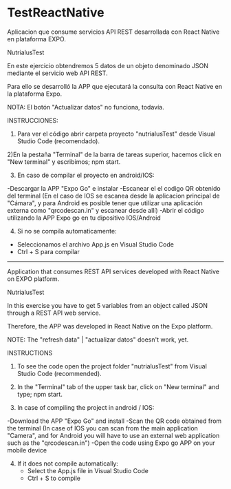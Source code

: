 # TestReactNative
Aplicacion que consume servicios API REST desarrollada con React Native en plataforma EXPO. 

NutrialusTest

En este ejercicio obtendremos 5 datos de un objeto denominado JSON mediante el servicio web API REST. 

Para ello se desarrolló la APP que ejecutará la consulta con React Native en la plataforma Expo. 

NOTA: El botón "Actualizar datos" no funciona, todavía.

INSTRUCCIONES:

1) Para ver el código abrir carpeta proyecto "nutrialusTest" desde Visual Studio Code (recomendado). 

2)En la pestaña "Terminal" de la barra de tareas superior, hacemos click en "New terminal" y escribimos; npm start.

3) En caso de compilar el proyecto en android/IOS:

 -Descargar la APP "Expo Go" e instalar
 -Escanear el el codigo QR obtenido del terminal (En el caso de IOS se escanea desde la aplicacion principal de "Cámara", y para Android es posible tener que utilizar una aplicación externa como "qrcodescan.in" y escanear desde allí) 
 -Abrir el código utilizando la APP Expo go en tu dipositivo IOS/Android
 

4) Si no se compila automaticamente: 
  - Seleccionamos el archivo App.js en Visual Studio Code
  - Ctrl + S para compilar

---------------------------------------------------------------------
Application that consumes REST API services developed with React Native on EXPO platform. 

NutrialusTest

In this exercise you have to get 5 variables from an object called JSON through a REST API web service.

Therefore, the APP was developed in React Native on the Expo platform.

NOTE: The "refresh data" | "actualizar datos" doesn't work, yet. 

INSTRUCTIONS

1) To see the code open the project folder "nutrialusTest" from Visual Studio Code (recommended).

2) In the "Terminal" tab of the upper task bar, click on "New terminal" and type; npm start.

3) In case of compiling the project in android / IOS:

  -Download the APP "Expo Go" and install
  -Scan the QR code obtained from the terminal (In case of IOS you can scan from the main application "Camera", and for Android you will have to use an external web application such as the "qrcodescan.in")
  -Open the code using Expo go APP on your mobile device
 

4) If it does not compile automatically:
   - Select the App.js file in Visual Studio Code
   - Ctrl + S to compile 

